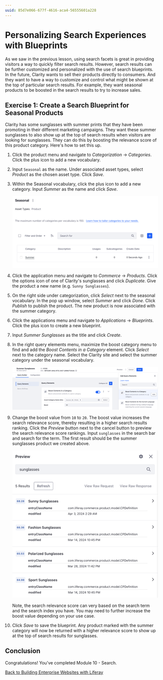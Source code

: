```yaml
---
uuid: 85d7e066-677f-4616-aca4-56555601a228
---
```

# Personalizing Search Experiences with Blueprints

As we saw in the previous lesson, using search facets is great in providing visitors a way to quickly filter search results. However, search results can be further customized and personalized with the use of search blueprints. In the future, Clarity wants to sell their products directly to consumers. And they want to have a way to customize and control what might be shown at the top of particular search results. For example, they want seasonal products to be boosted in the search results to try to increase sales.

## Exercise 1: Create a Search Blueprint for Seasonal Products

Clarity has some sunglasses with summer prints that they have been promoting in their different marketing campaigns. They want these summer sunglasses to also show up at the top of search results when visitors are looking for sunglasses. They can do this by boosting the relevance score of this product category. Here's how to set this up.

1. Click the product menu and navigate to _Categorization_ &rarr; _Categories_. Click the plus icon to add a new vocabulary.

1. Input `Seasonal` as the name. Under associated asset types, select _Product_ as the chosen asset type. Click _Save_.

1. Within the Seasonal vocabulary, click the plus icon to add a new category. Input _Summer_ as the name and click _Save_.

   ![Create a summer category in the seasonal vocabulary.](./personalizing-search-experiences-with-blueprints/images/01.png)

1. Click the application menu and navigate to _Commerce_ &rarr; _Products_. Click the options icon of one of Clarity's sunglasses and click _Duplicate_. Give the product a new name (e.g. `Sunny Sunglasses`).

1. On the right side under categorization, click _Select_ next to the seasonal vocabulary. In the pop up window, select _Summer_ and click _Done_. Click _Publish_ to publish the product. The new product is now associated with the summer category.

1. Click the applications menu and navigate to _Applications_ &rarr; _Blueprints_. Click the plus icon to create a new blueprint.

1. Input _Summer Sunglasses_ as the title and click _Create_. 

1. In the right query elements menu, maximize the boost category menu to find and add the _Boost Contents in a Category_ element. Click _Select_ next to the category name. Select the Clarity site and select the summer category under the seasonal vocabulary.

   ![Add an element to boost the summer product category.](./personalizing-search-experiences-with-blueprints/images/02.png)

1. Change the boost value from `10` to `20`. The boost value increases the search relevance score, thereby resulting in a higher search results ranking. Click the _Preview_ button next to the cancel button to preview the search relevance score rankings. Input `sunglasses` in the search bar and search for the term. The first result should be the summer sunglasses product we created above.

   ![Use the preview feature to see the search relevance score rankings.](./personalizing-search-experiences-with-blueprints/images/03.png)

   Note, the search relevance score can very based on the search term and the search index you have. You may need to further increase the boost value depending on your use case.

1. Click _Save_ to save the blueprint. Any product marked with the summer category will now be returned with a higher relevance score to show up at the top of search results for sunglasses.

## Conclusion

Congratulations! You've completed Module 10 - Search.

[Back to Building Enterprise Websites with Liferay](../../building-enterprise-websites-with-liferay.md)
